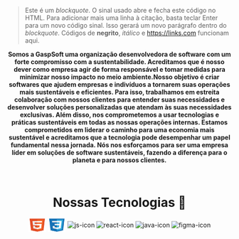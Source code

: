 >Este é um *blockquote*. O sinal usado abre e fecha este código no HTML. 
>Para adicionar mais uma linha à citação, basta teclar Enter para um novo
>código sinal. Isso gerará um novo parágrafo dentro do *blockquote*.
>Códigos de **negrito**, _itálico_ e <https://links.com> funcionam aqui.

<p align="center"><strong>Somos a GaspSoft uma organização desenvolvedora de software com um forte compromisso com a sustentabilidade. Acreditamos que é nosso dever como empresa agir de forma responsável e tomar medidas para minimizar nosso impacto no meio ambiente.Nosso objetivo é criar softwares que ajudem empresas e indivíduos a tornarem suas operações mais sustentáveis e eficientes. Para isso, trabalhamos em estreita colaboração com nossos clientes para entender suas necessidades e desenvolver soluções personalizadas que atendam às suas necessidades exclusivas. Além disso, nos comprometemos a usar tecnologias e práticas sustentáveis em todas as nossas operações internas. Estamos comprometidos em liderar o caminho para uma economia mais sustentável e acreditamos que a tecnologia pode desempenhar um papel fundamental nessa jornada. Nós nos esforçamos para ser uma empresa líder em soluções de software sustentáveis, fazendo a diferença para o planeta e para nossos clientes.</strong></p>

<div  align="center"> 
  <div style="display: inline_block"><br>
    <h1 align="center">Nossas Tecnologias 🚀</h1>
    <img align="center" height="30" width="40" alt="html-icon" src="https://raw.githubusercontent.com/devicons/devicon/master/icons/html5/html5-original.svg"/>
    <img align="center" height="30" width="40" alt="css-icon" src="https://raw.githubusercontent.com/devicons/devicon/master/icons/css3/css3-original.svg"/>
    <img align="center" height="30" width="40" alt="js-icon" src="https://cdn.jsdelivr.net/gh/devicons/devicon/icons/javascript/javascript-original.svg"/>
    <img align="center" height="30" width="40" alt="react-icon" src="https://cdn.jsdelivr.net/gh/devicons/devicon/icons/react/react-original.svg" />
    <img align="center" height="30" width="40" alt="java-icon" src="https://cdn.jsdelivr.net/gh/devicons/devicon/icons/java/java-original.svg"/>
    <img align="center" height="30" width="40" alt="figma-icon" src="https://cdn.jsdelivr.net/gh/devicons/devicon/icons/figma/figma-original.svg" />
  </div>
<br>
